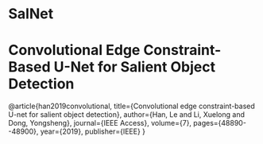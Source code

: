 # SalNet
# Convolutional Edge Constraint-Based U-Net for Salient Object Detection


@article{han2019convolutional,
  title={Convolutional edge constraint-based U-net for salient object detection},
  author={Han, Le and Li, Xuelong and Dong, Yongsheng},
  journal={IEEE Access},
  volume={7},
  pages={48890--48900},
  year={2019},
  publisher={IEEE}
}
